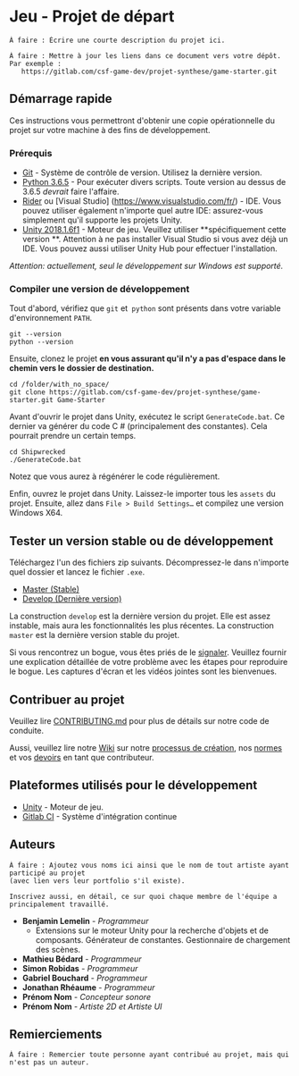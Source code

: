# Jeu - Projet de départ

```
À faire : Écrire une courte description du projet ici.
```

```
À faire : Mettre à jour les liens dans ce document vers votre dépôt. 
Par exemple : 
   https://gitlab.com/csf-game-dev/projet-synthese/game-starter.git
```

## Démarrage rapide

Ces instructions vous permettront d'obtenir une copie opérationnelle du projet sur votre machine à des fins de développement.

### Prérequis

* [Git](https://git-scm.com/downloads) - Système de contrôle de version. Utilisez la dernière version.
* [Python 3.6.5](https://www.python.org/downloads/) - Pour exécuter divers scripts. Toute version au dessus de 3.6.5 *devrait* faire l'affaire.
* [Rider](https://www.jetbrains.com/rider/) ou [Visual Studio] (https://www.visualstudio.com/fr/) - IDE. Vous pouvez utiliser également n'importe quel autre IDE: assurez-vous simplement qu'il supporte les projets Unity.
* [Unity 2018.1.6f1](https://unity3d.com/fr/get-unity/download/) - Moteur de jeu. Veuillez utiliser **spécifiquement cette version **. Attention à ne pas installer Visual Studio si vous avez déjà un IDE. Vous pouvez aussi utiliser Unity Hub pour effectuer l'installation.

*Attention: actuellement, seul le développement sur Windows est supporté.*

### Compiler une version de développement

Tout d'abord, vérifiez que `git` et` python` sont présents dans votre variable d'environnement `PATH`.

```
git --version
python --version
```

Ensuite, clonez le projet **en vous assurant qu'il n'y a pas d'espace dans le chemin vers le dossier de destination.**

```
cd /folder/with_no_space/
git clone https://gitlab.com/csf-game-dev/projet-synthese/game-starter.git Game-Starter
```

Avant d'ouvrir le projet dans Unity, exécutez le script `GenerateCode.bat`. Ce dernier va générer du code C # (principalement des constantes). Cela pourrait prendre un certain temps.

```
cd Shipwrecked
./GenerateCode.bat
```

Notez que vous aurez à régénérer le code régulièrement.

Enfin, ouvrez le projet dans Unity. Laissez-le importer tous les `assets` du projet. Ensuite, allez dans `File > Build Settings…` et compilez une version Windows X64.

## Tester un version stable ou de développement

Téléchargez l'un des fichiers zip suivants. Décompressez-le dans n'importe quel dossier et lancez le fichier `.exe`.

* [Master (Stable)](https://gitlab.com/csf-game-dev/projet-synthese/-/jobs/artifacts/master/download?job=build)
* [Develop (Dernière version)](https://gitlab.com/csf-game-dev/projet-synthese/-/jobs/artifacts/develop/download?job=build)

La construction `develop` est la dernière version du projet. Elle est assez instable, mais aura les fonctionnalités les plus récentes.
La construction `master` est la dernière version stable du projet.

Si vous rencontrez un bogue, vous êtes priés de le [signaler](https://gitlab.com/csf-game-dev/projet-synthese/issues/new?issuable_template=Bug). Veuillez fournir une explication détaillée de
votre problème avec les étapes pour reproduire le bogue. Les captures d'écran et les vidéos jointes sont les bienvenues.

## Contribuer au projet

Veuillez lire [CONTRIBUTING.md](CONTRIBUTING.md) pour plus de détails sur notre code de conduite.

Aussi, veuillez lire notre [Wiki](https://gitlab.com/csf-game-dev/projet-synthese/wikis/home) sur notre [processus de création](https://gitlab.com/csf-game-dev/projet-synthese/wikis/agile),
nos [normes](https://gitlab.com/csf-game-dev/projet-synthese/wikis/normes-de-programmation) et
vos [devoirs](https://gitlab.com/csf-game-dev/projet-synthese/wikis/devoirs-du-programmeur) en tant que contributeur.

## Plateformes utilisés pour le développement

* [Unity](https://unity3d.com) - Moteur de jeu.
* [Gitlab CI](https://about.gitlab.com/features/gitlab-ci-cd/) - Système d'intégration continue

## Auteurs

```
À faire : Ajoutez vous noms ici ainsi que le nom de tout artiste ayant participé au projet 
(avec lien vers leur portfolio s'il existe).

Inscrivez aussi, en détail, ce sur quoi chaque membre de l'équipe a principalement travaillé.
```

* **Benjamin Lemelin** - *Programmeur*
  * Extensions sur le moteur Unity pour la recherche d'objets et de composants. Générateur de constantes. Gestionnaire de
    chargement des scènes.
* **Mathieu Bédard** - *Programmeur*
* **Simon Robidas** - *Programmeur*
* **Gabriel Bouchard** - *Programmeur*
* **Jonathan Rhéaume** - *Programmeur*
* **Prénom Nom** - *Concepteur sonore*
* **Prénom Nom** - *Artiste 2D et Artiste UI*

## Remierciements

```
À faire : Remercier toute personne ayant contribué au projet, mais qui n'est pas un auteur.
```
